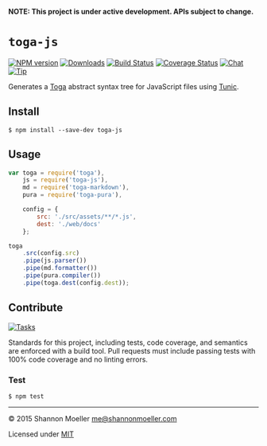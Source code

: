 **NOTE: This project is under active development. APIs subject to change.**

# `toga-js`

[![NPM version][npm-img]][npm-url] [![Downloads][downloads-img]][npm-url] [![Build Status][travis-img]][travis-url] [![Coverage Status][coveralls-img]][coveralls-url] [![Chat][gitter-img]][gitter-url] [![Tip][amazon-img]][amazon-url]

Generates a [Toga](http://togajs.github.io) abstract syntax tree for JavaScript files using [Tunic](http://github.com/togajs/tunic).

## Install

    $ npm install --save-dev toga-js

## Usage

```js
var toga = require('toga'),
    js = require('toga-js'),
    md = require('toga-markdown'),
    pura = require('toga-pura'),

    config = {
        src: './src/assets/**/*.js',
        dest: './web/docs'
    };

toga
    .src(config.src)
    .pipe(js.parser())
    .pipe(md.formatter())
    .pipe(pura.compiler())
    .pipe(toga.dest(config.dest));
```

## Contribute

[![Tasks][waffle-img]][waffle-url]

Standards for this project, including tests, code coverage, and semantics are enforced with a build tool. Pull requests must include passing tests with 100% code coverage and no linting errors.

### Test

    $ npm test

----

© 2015 Shannon Moeller <me@shannonmoeller.com>

Licensed under [MIT](http://shannonmoeller.com/mit.txt)

[amazon-img]:    https://img.shields.io/badge/amazon-tip_jar-yellow.svg?style=flat-square
[amazon-url]:    https://www.amazon.com/gp/registry/wishlist/1VQM9ID04YPC5?sort=universal-price
[coveralls-img]: http://img.shields.io/coveralls/togajs/toga-js/master.svg?style=flat-square
[coveralls-url]: https://coveralls.io/r/togajs/toga-js
[downloads-img]: http://img.shields.io/npm/dm/toga-js.svg?style=flat-square
[gitter-img]:    http://img.shields.io/badge/gitter-join_chat-1dce73.svg?style=flat-square
[gitter-url]:    https://gitter.im/togajs/toga
[npm-img]:       http://img.shields.io/npm/v/toga-js.svg?style=flat-square
[npm-url]:       https://npmjs.org/package/toga-js
[travis-img]:    http://img.shields.io/travis/togajs/toga-js.svg?style=flat-square
[travis-url]:    https://travis-ci.org/togajs/toga-js
[waffle-img]:    http://img.shields.io/github/issues/togajs/toga-js.svg?style=flat-square
[waffle-url]:    http://waffle.io/togajs/toga-js

